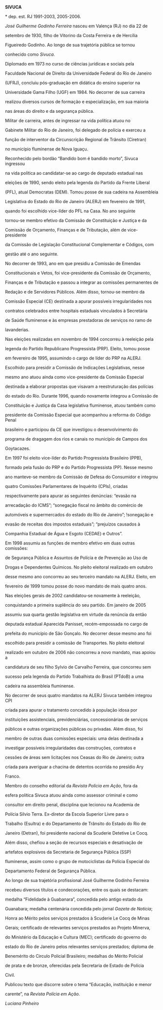 **SIVUCA**



\* dep. est. RJ 1991-2003, 2005-2006.



*José Guilherme Godinho Ferreira* nasceu em Valença (RJ) no dia 22 de

setembro de 1930, filho de Vitorino da Costa Ferreira e de Hercília

Figueiredo Godinho. Ao longo de sua trajetória pública se tornou

conhecido como *Sivuca*.



Diplomado em 1973 no curso de ciências jurídicas e sociais pela

Faculdade Nacional de Direito da Universidade Federal do Rio de Janeiro

(UFRJ), concluiu pós-graduação em didática do ensino superior na

Universidade Gama Filho (UGF) em 1984. No decorrer de sua carreira

realizou diversos cursos de formação e especialização, em sua maioria

nas áreas do direito e da segurança pública.



Militar de carreira, antes de ingressar na vida política atuou no

Gabinete Militar do Rio de Janeiro, foi delegado de polícia e exerceu a

função de interventor da Circunscrição Regional de Trânsito (Ciretran)

no município fluminense de Nova Iguaçu.



Reconhecido pelo bordão “Bandido bom é bandido morto”, Sivuca ingressou

na vida política ao candidatar-se ao cargo de deputado estadual nas

eleições de 1990, sendo eleito pela legenda do Partido da Frente Liberal

(PFL), atual Democratas (DEM). Tomou posse de sua cadeira na Assembleia

Legislativa do Estado do Rio de Janeiro (ALERJ) em fevereiro de 1991,

quando foi escolhido vice-líder do PFL na Casa. No ano seguinte

tornou-se membro efetivo da Comissão de Constituição e Justiça e da

Comissão de Orçamento, Finanças e de Tributação, além de vice-presidente

da Comissão de Legislação Constitucional Complementar e Códigos, com

gestão até o ano seguinte.



No decorrer de 1993, ano em que presidiu a Comissão de Emendas

Constitucionais e Vetos, foi vice-presidente da Comissão de Orçamento,

Finanças e de Tributação e passou a integrar as comissões permanentes de

Redação e de Servidores Públicos. Além disso, tornou-se membro da

Comissão Especial (CE) destinada a apurar possíveis irregularidades nos

contratos celebrados entre hospitais estaduais vinculados à Secretária

de Saúde fluminense e às empresas prestadoras de serviços no ramo de

lavanderias.



Nas eleições realizadas em novembro de 1994 concorreu à reeleição pela

legenda do Partido Republicano Progressista (PRP). Eleito, tomou posse

em fevereiro de 1995, assumindo o cargo de líder do PRP na ALERJ.

Escolhido para presidir a Comissão de Indicações Legislativas, nesse

mesmo ano atuou ainda como vice-presidente da Comissão Especial

destinada a elaborar propostas que visavam a reestruturação das polícias

do estado do Rio. Durante 1996, quando novamente integrou a Comissão de

Constituição e Justiça da Casa legislativa fluminense, atuou também como

presidente da Comissão Especial que acompanhou a reforma do Código Penal

brasileiro e participou da CE que investigou o desenvolvimento do

programa de dragagem dos rios e canais no município de Campos dos

Goytacazes.



Em 1997 foi eleito vice-líder do Partido Progressista Brasileiro (PPB),

formado pela fusão do PRP e do Partido Progressista (PP). Nesse mesmo

ano manteve-se membro da Comissão de Defesa do Consumidor e integrou

quatro Comissões Parlamentares de Inquérito (CPIs), criadas

respectivamente para apurar as seguintes denúncias: “evasão na

arrecadação do ICMS”; “sonegação fiscal no âmbito do comércio de

automóveis e supermercados do estado do Rio de Janeiro”; !sonegação e

evasão de receitas dos impostos estaduais”; “prejuízos causados à

Companhia Estadual de Água e Esgoto (CEDAE) e Outros”.



Em 1998 assumiu as funções de membro efetivo em duas outras comissões:

de Segurança Pública e Assuntos de Polícia e de Prevenção ao Uso de

Drogas e Dependentes Químicos. No pleito eleitoral realizado em outubro

desse mesmo ano concorreu ao seu terceiro mandato na ALERJ. Eleito, em

fevereiro de 1999 tomou posse do novo mandato de mais quatro anos.



Nas eleições gerais de 2002 candidatou-se novamente à reeleição,

conquistando a primeira suplência do seu partido. Em janeiro de 2005

assumiu sua quarta gestão legislativa em virtude da renúncia da então

deputada estadual Aparecida Panisset, recém-empossada no cargo de

prefeita do município de São Gonçalo. No decorrer desse mesmo ano foi

escolhido para presidir a comissão de Transportes. No pleito eleitoral

realizado em outubro de 2006 não concorreu a novo mandato, mas apoiou a

candidatura de seu filho Sylvio de Carvalho Ferreira, que concorreu sem

sucesso pela legenda do Partido Trabalhista do Brasil (PTdoB) a uma

cadeira na assembleia fluminense.



No decorrer de seus quatro mandatos na ALERJ Sivuca também integrou CPI

criada para apurar o tratamento concedido à população idosa por

instituições assistenciais, previdenciárias, concessionárias de serviços

públicos e outras organizações públicas ou privadas. Além disso, foi

membro de outras duas comissões especiais: uma delas destinada a

investigar possíveis irregularidades das construções, contratos e

cessões de áreas sem licitações nos Ceasas do Rio de Janeiro; outra

criada para averiguar a chacina de detentos ocorrida no presídio Ary

Franco.



Membro do conselho editorial da *Revista Polícia em Ação*, fora da

esfera política Sivuca atuou ainda como assessor criminal e como

consultor em direito penal, disciplina que lecionou na Academia de

Polícia Silvio Terra. Ex-diretor da Escola Superior Livre para o

Trabalho (Esultra) e do Departamento de Trânsito do Estado do Rio de

Janeiro (Detran), foi presidente nacional da Scuderie Detetive Le Cocq.

Além disso, chefiou a seção de recursos especiais e desativação de

artefatos explosivos da Secretaria de Segurança Pública (SSP)

fluminense, assim como o grupo de motociclistas da Polícia Especial do

Departamento Federal de Segurança Pública.



Ao longo de sua trajetória profissional José Guilherme Godinho Ferreira

recebeu diversos títulos e condecorações, entre os quais se destacam:

medalha “Fidelidade à Guabanara”, concedida pelo antigo estado da

Guanabara; medalha centenária concedida pelo jornal *Gazeta de Notícia*;

Honra ao Mérito pelos serviços prestados à Scuderie Le Cocq de Minas

Gerais; certificado de relevantes serviços prestados ao Projeto Minerva,

do Ministério da Educação e Cultura (MEC); certificado do governo do

estado do Rio de Janeiro pelos relevantes serviços prestados; diploma de

Benemérito do Circulo Policial Brasileiro; medalhas do Mérito Policial

de prata e de bronze, oferecidas pela Secretaria de Estado de Polícia

Civil.



Publicou texto que discorre sobre o tema “Educação, instituição e menor

carente”, na *Revista Polícia em Ação*.



*Luciana Pinheiro*



